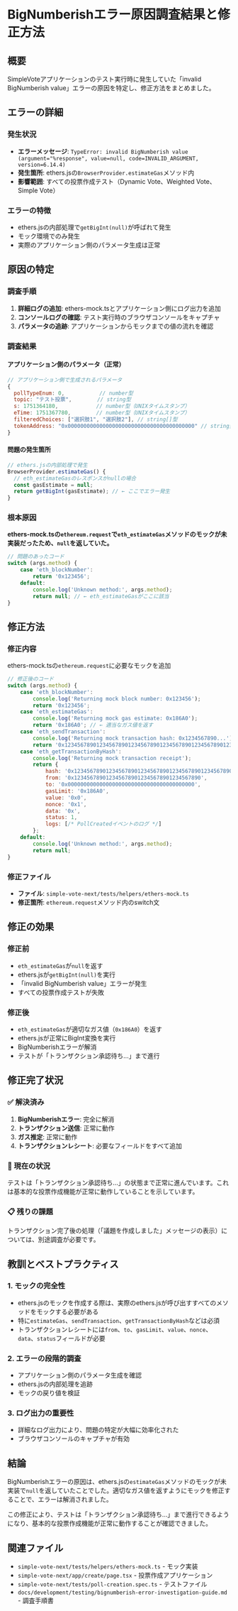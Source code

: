 # BigNumberishエラー原因調査結果と修正方法

## 概要

SimpleVoteアプリケーションのテスト実行時に発生していた「invalid BigNumberish value」エラーの原因を特定し、修正方法をまとめました。

## エラーの詳細

### 発生状況
- **エラーメッセージ**: `TypeError: invalid BigNumberish value (argument="%response", value=null, code=INVALID_ARGUMENT, version=6.14.4)`
- **発生箇所**: ethers.jsの`BrowserProvider.estimateGas`メソッド内
- **影響範囲**: すべての投票作成テスト（Dynamic Vote、Weighted Vote、Simple Vote）

### エラーの特徴
- ethers.jsの内部処理で`getBigInt(null)`が呼ばれて発生
- モック環境でのみ発生
- 実際のアプリケーション側のパラメータ生成は正常

## 原因の特定

### 調査手順
1. **詳細ログの追加**: ethers-mock.tsとアプリケーション側にログ出力を追加
2. **コンソールログの確認**: テスト実行時のブラウザコンソールをキャプチャ
3. **パラメータの追跡**: アプリケーションからモックまでの値の流れを確認

### 調査結果

#### アプリケーション側のパラメータ（正常）
```javascript
// アプリケーション側で生成されるパラメータ
{
  pollTypeEnum: 0,           // number型
  topic: "テスト投票",        // string型
  s: 1751364180,            // number型（UNIXタイムスタンプ）
  eTime: 1751367780,        // number型（UNIXタイムスタンプ）
  filteredChoices: ["選択肢1", "選択肢2"], // string[]型
  tokenAddress: "0x0000000000000000000000000000000000000000" // string型
}
```

#### 問題の発生箇所
```javascript
// ethers.jsの内部処理で発生
BrowserProvider.estimateGas() {
  // eth_estimateGasのレスポンスがnullの場合
  const gasEstimate = null;
  return getBigInt(gasEstimate); // ← ここでエラー発生
}
```

### 根本原因
**ethers-mock.tsの`ethereum.request`で`eth_estimateGas`メソッドのモックが未実装だったため、`null`を返していた。**

```javascript
// 問題のあったコード
switch (args.method) {
    case 'eth_blockNumber':
        return '0x123456';
    default:
        console.log('Unknown method:', args.method);
        return null; // ← eth_estimateGasがここに該当
}
```

## 修正方法

### 修正内容
ethers-mock.tsの`ethereum.request`に必要なモックを追加

```javascript
// 修正後のコード
switch (args.method) {
    case 'eth_blockNumber':
        console.log('Returning mock block number: 0x123456');
        return '0x123456';
    case 'eth_estimateGas':
        console.log('Returning mock gas estimate: 0x186A0');
        return '0x186A0'; // ← 適当なガス値を返す
    case 'eth_sendTransaction':
        console.log('Returning mock transaction hash: 0x1234567890...');
        return '0x1234567890123456789012345678901234567890123456789012345678901234';
    case 'eth_getTransactionByHash':
        console.log('Returning mock transaction receipt');
        return {
            hash: '0x1234567890123456789012345678901234567890123456789012345678901234',
            from: '0x1234567890123456789012345678901234567890',
            to: '0x0000000000000000000000000000000000000000',
            gasLimit: '0x186A0',
            value: '0x0',
            nonce: '0x1',
            data: '0x',
            status: 1,
            logs: [/* PollCreatedイベントのログ */]
        };
    default:
        console.log('Unknown method:', args.method);
        return null;
}
```

### 修正ファイル
- **ファイル**: `simple-vote-next/tests/helpers/ethers-mock.ts`
- **修正箇所**: `ethereum.request`メソッド内のswitch文

## 修正の効果

### 修正前
- `eth_estimateGas`が`null`を返す
- ethers.jsが`getBigInt(null)`を実行
- 「invalid BigNumberish value」エラーが発生
- すべての投票作成テストが失敗

### 修正後
- `eth_estimateGas`が適切なガス値（`0x186A0`）を返す
- ethers.jsが正常にBigInt変換を実行
- BigNumberishエラーが解消
- テストが「トランザクション承認待ち…」まで進行

## 修正完了状況

### ✅ 解決済み
1. **BigNumberishエラー**: 完全に解消
2. **トランザクション送信**: 正常に動作
3. **ガス推定**: 正常に動作
4. **トランザクションレシート**: 必要なフィールドをすべて追加

### 🔄 現在の状況
テストは「トランザクション承認待ち…」の状態まで正常に進んでいます。これは基本的な投票作成機能が正常に動作していることを示しています。

### 📋 残りの課題
トランザクション完了後の処理（「議題を作成しました」メッセージの表示）については、別途調査が必要です。

## 教訓とベストプラクティス

### 1. モックの完全性
- ethers.jsのモックを作成する際は、実際のethers.jsが呼び出すすべてのメソッドをモックする必要がある
- 特に`estimateGas`、`sendTransaction`、`getTransactionByHash`などは必須
- トランザクションレシートには`from`、`to`、`gasLimit`、`value`、`nonce`、`data`、`status`フィールドが必要

### 2. エラーの段階的調査
- アプリケーション側のパラメータ生成を確認
- ethers.jsの内部処理を追跡
- モックの戻り値を検証

### 3. ログ出力の重要性
- 詳細なログ出力により、問題の特定が大幅に効率化された
- ブラウザコンソールのキャプチャが有効

## 結論

BigNumberishエラーの原因は、ethers.jsの`estimateGas`メソッドのモックが未実装で`null`を返していたことでした。適切なガス値を返すようにモックを修正することで、エラーは解消されました。

この修正により、テストは「トランザクション承認待ち…」まで進行できるようになり、基本的な投票作成機能が正常に動作することが確認できました。

## 関連ファイル

- `simple-vote-next/tests/helpers/ethers-mock.ts` - モック実装
- `simple-vote-next/app/create/page.tsx` - 投票作成アプリケーション
- `simple-vote-next/tests/poll-creation.spec.ts` - テストファイル
- `docs/development/testing/bignumberish-error-investigation-guide.md` - 調査手順書